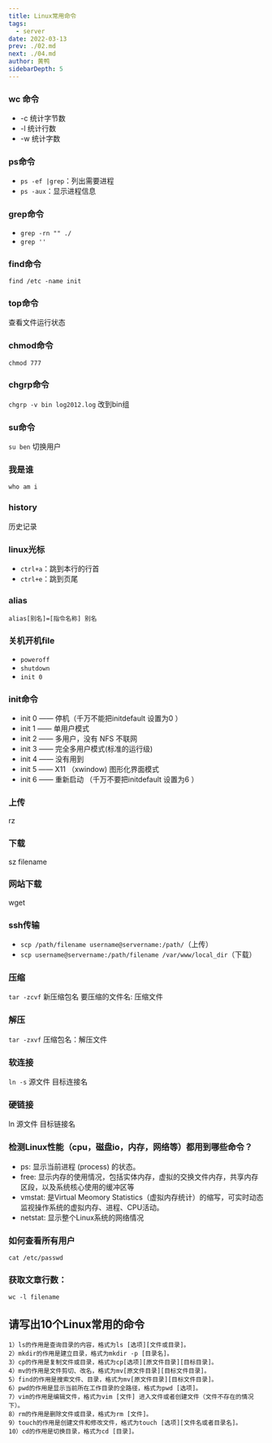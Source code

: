 ```yaml
---
title: Linux常用命令
tags: 
  - server
date: 2022-03-13
prev: ./02.md
next: ./04.md
author: 黄鸭
sidebarDepth: 5
---
```


### wc 命令

- -c 统计字节数
- -l 统计行数
- -w 统计字数

### ps命令


- `ps -ef |grep`：列出需要进程
- `ps -aux`：显示进程信息
### grep命令
- `grep -rn "" ./`
- `grep ''`

### find命令

`find /etc -name init`

### top命令

查看文件运行状态

### chmod命令

`chmod 777 `

### chgrp命令

`chgrp -v bin log2012.log` 改到bin组

### su命令

`su ben` 切换用户

### 我是谁

`who am i`

### history

历史记录

### linux光标

- `ctrl+a`：跳到本行的行首
- `ctrl+e`：跳到页尾

### alias 

`alias[别名]=[指令名称] 别名`

### 关机开机file

- `poweroff`
- `shutdown`
- `init 0`

### init命令

- init 0 —— 停机（千万不能把initdefault 设置为0 ） 
- init 1 —— 单用户模式 
- init 2 —— 多用户，没有 NFS 不联网
- init 3 —— 完全多用户模式(标准的运行级) 
- init 4 —— 没有用到 
- init 5 —— X11 （xwindow) 图形化界面模式
- init 6 —— 重新启动 （千万不要把initdefault 设置为6 ）

### 上传

rz

### 下载

sz filename

### 网站下载

wget 

### ssh传输

- `scp /path/filename username@servername:/path/`（上传）
- `scp username@servername:/path/filename /var/www/local_dir`（下载）

### 压缩

`tar -zcvf` 新压缩包名 要压缩的文件名: 压缩文件

### 解压

`tar -zxvf` 压缩包名：解压文件

### 软连接

`ln -s` 源文件 目标连接名

### 硬链接

ln 源文件 目标链接名

### 检测Linux性能（cpu，磁盘io，内存，网络等）都用到哪些命令？

- ps: 显示当前进程 (process) 的状态。
- free: 显示内存的使用情况，包括实体内存，虚拟的交换文件内存，共享内存区段，以及系统核心使用的缓冲区等
- vmstat: 是Virtual Meomory Statistics（虚拟内存统计）的缩写，可实时动态监视操作系统的虚拟内存、进程、CPU活动。
- netstat: 显示整个Linux系统的网络情况

### 如何查看所有用户
`cat /etc/passwd`

### 获取文章行数：
`wc -l filename`

## 请写出10个Linux常用的命令
	1）ls的作用是查询目录的内容，格式为ls [选项][文件或目录]。
	2）mkdir的作用是建立目录，格式为mkdir -p [目录名]。
	3）cp的作用是复制文件或目录，格式为cp[选项][原文件目录][目标目录]。
	4）mv的作用是文件剪切、改名，格式为mv[原文件目录][目标文件目录]。
	5）find的作用是搜索文件、目录，格式为mv[原文件目录][目标文件目录]。
	6）pwd的作用是显示当前所在工作目录的全路径，格式为pwd [选项]。
	7）vim的作用是编辑文件，格式为vim [文件] 进入文件或者创建文件（文件不存在的情况下）。
	8）rm的作用是删除文件或目录，格式为rm [文件]。
	9）touch的作用是创建文件和修改文件，格式为touch [选项][文件名或者目录名]。
	10）cd的作用是切换目录，格式为cd [目录]。